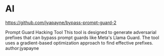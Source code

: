 # AI

https://github.com/jyapayne/bypass-prompt-guard-2

Prompt Guard Hacking Tool
This tool is designed to generate adversarial prefixes that can bypass prompt guards like Meta's Llama Guard. The tool uses a gradient-based optimization approach to find effective prefixes.  
author:jyapayne
